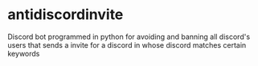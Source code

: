 # antidiscordinvite
Discord bot programmed in python for avoiding and banning all discord's users that sends a invite for a discord in whose discord matches certain keywords
